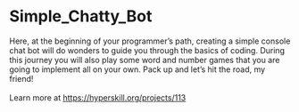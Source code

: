 # Simple_Chatty_Bot

Here, at the beginning of your programmer’s path, creating a simple console
  chat bot will do wonders to guide you through the basics of coding. During this
  journey you will also play some word and number games that you are going to implement
  all on your own. Pack up and let’s hit the road, my friend!<br/><br/>Learn more
  at <a href="https://hyperskill.org">https://hyperskill.org/projects/113</a>
